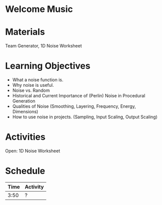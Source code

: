 # Welcome Music

# Materials
Team Generator, 1D Noise Worksheet

# Learning Objectives
- What a noise function is.
- Why noise is useful.
- Noise vs. Random
- Historical and Current Importance of (Perlin) Noise in Procedural Generation
- Qualities of Noise (Smoothing, Layering, Frequency, Energy, Dimensions)
- How to use noise in projects. (Sampling, Input Scaling, Output Scaling)

# Activities
Open: 1D Noise Worksheet

# Schedule

Time    | Activity
---     | ---
3:50    | ?
